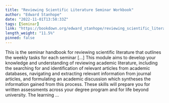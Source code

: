 ```yaml
---
title: "Reviewing Scientific Literature Seminar Workbook"
author: "Edward Stanhope"
date: "2022-11-01T13:58:33Z"
tags: [Seminar]
link: "https://bookdown.org/edward_stanhope/reviewing_scientific_literature/"
length_weight: "11.5%"
pinned: false
---
```


This is the seminar handbook for reviewing scientific literature that outlines the weekly tasks for each seminar [...] This module aims to develop your knowledge and understanding of reviewing academic literature, including the searching for and identification of relevant articles from academic databases, navigating and extracting relevant information from journal articles, and formulating an academic discussion which syntheses the information gained from this process. These skills will prepare you for written assessments across your degree program and for life beyond university. The learning  ...
